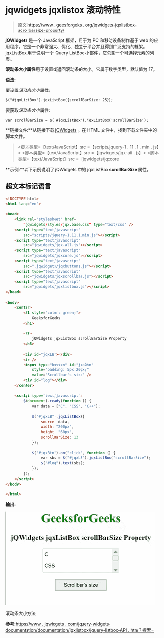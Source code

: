 # jqwidgets jqxlistox 滚动特性

> 原文:[https://www . geesforgeks . org/jqwidgets-jqxlistbox-scrollbarsize-property/](https://www.geeksforgeeks.org/jqwidgets-jqxlistbox-scrollbarsize-property/)

**jQWidgets** 是一个 JavaScript 框架，用于为 PC 和移动设备制作基于 web 的应用程序。它是一个非常强大、优化、独立于平台并且得到广泛支持的框架。jqxListBox 用于说明一个 jQuery ListBox 小部件，它包含一个可选择元素的列表。

**滚动条大小属性**用于设置或返回滚动条的大小。它属于数字类型，默认值为 17。

**语法:**

要设置*滚动条大小*属性:

```html
$("#jqxListBox").jqxListBox({scrollBarSize: 25});
```

要获取*滚动条大小*属性:

```html
var scrollBarSize = $('#jqxListBox').jqxListBox('scrollBarSize'); 
```

**链接文件:**从链接下载 [jQWidgets](https://www.jqwidgets.com/download/) 。在 HTML 文件中，找到下载文件夹中的脚本文件。

> <link rel="”stylesheet”" href="”jqwidgets/styles/jqx.base.css”" type="”text/css”">
> <脚本类型=【text/JavaScript】src =【scripts/jquery-1 . 11 . 1 . min . js】></脚本>
> <脚本类型=【text/JavaScript】src =【jqwidgets/jqx-all . js】></脚本>
> <脚本类型=【text/JavaScript】src =【jqwidgets/jqxcore

**示例:**以下示例说明了 jQWidgets 中的 jqxListBox **scrollBarSize** 属性。

## 超文本标记语言

```html
<!DOCTYPE html>
<html lang="en">

<head>
    <link rel="stylesheet" href=
        "jqwidgets/styles/jqx.base.css" type="text/css" />
    <script type="text/javascript" 
        src="scripts/jquery-1.11.1.min.js"></script>
    <script type="text/javascript" 
        src="jqwidgets/jqx-all.js"></script>
    <script type="text/javascript" 
        src="jqwidgets/jqxcore.js"></script>
    <script type="text/javascript" 
        src=".jqwidgets/jqxbuttons.js"></script>
    <script type="text/javascript" 
        src="jqwidgets/jqxscrollbar.js"></script>
    <script type="text/javascript" 
        src="jqwidgets/jqxlistbox.js"></script>
</head>

<body>
    <center>
        <h1 style="color: green;">
            GeeksforGeeks
        </h1>

        <h3>
            jQWidgets jqxListBox scrollBarSize Property
        </h3>

        <div id="jqxLB"></div>
        <br />
        <input type="button" id="jqxBtn" 
            style="padding: 5px 20px;" 
            value="Scrollbar's size" />
        <div id="log"></div>
    </center>

    <script type="text/javascript">
        $(document).ready(function () {
            var data = ["C", "CSS", "C++"];

            $("#jqxLB").jqxListBox({
                source: data,
                width: "200px",
                height: "60px",
                scrollBarSize: 13
            });

            $("#jqxBtn").on("click", function () {
                var sbs = $("#jqxLB").jqxListBox("scrollBarSize");
                $("#log").text(sbs);
            });
        });
    </script>
</body>

</html>
```

**输出:**

![](img/7c9034fff567dbc74eaae0b1da448488.png)

滚动条大小方法

**参考:**[https://www . jqwidgets . com/jquery-widgets-documentation/documentation/jqxlistbox/jquery-listbox-API . htm？搜索=](https://www.jqwidgets.com/jquery-widgets-documentation/documentation/jqxlistbox/jquery-listbox-api.htm?search=)
